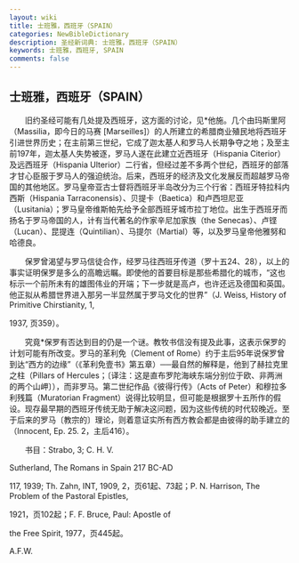 ```yaml
---
layout: wiki
title: 士班雅，西班牙（SPAIN）
categories: NewBibleDictionary
description: 圣经新词典: 士班雅，西班牙（SPAIN）
keywords: 士班雅，西班牙, SPAIN
comments: false
---
```


## 士班雅，西班牙（SPAIN）

　　旧约圣经可能有几处提及西班牙，这方面的讨论，见*他施。几个由玛斯里阿（Massilia，即今日的马赛 [Marseilles]）的人所建立的希腊商业殖民地将西班牙引进世界历史；在主前第三世纪，它成了迦太基人和罗马人长期争夺之地；及至主前197年，迦太基人失势被逐，罗马人遂在此建立近西班牙（Hispania Citerior）及远西班牙（Hispania Ulterior）二行省，但经过差不多两个世纪，西班牙的部落才甘心臣服于罗马人的强迫统治。后来，西班牙的经济及文化发展反而超越罗马帝国的其他地区。罗马皇帝亚古士督将西班牙半岛改分为三个行省：西班牙特拉科内西斯（Hispania Tarraconensis）、贝提卡（Baetica）和卢西坦尼亚（Lusitania）；罗马皇帝维斯帕先给予全部西班牙城市拉丁地位。出生于西班牙而扬名于罗马帝国的人，计有当代著名的作家辛尼加家族（the Senecas）、卢铿（Lucan）、昆提连（Quintilian）、马提尔（Martial）等，以及罗马皇帝他雅努和哈德良。

　　保罗曾渴望与罗马信徒合作，经罗马往西班牙传道（罗十五24、28），以上的事实证明保罗是多么的高瞻远瞩。即使他的首要目标是那些希腊化的城市，“这也标示一个前所未有的雄图伟业的开端；下一步就是高卢，也许还远及德国和英国。他正拟从希腊世界进入那另一半显然属于罗马文化的世界”（J. Weiss, History of Primitive Chirstianity, 1,

1937, 页359）。

　　究竟*保罗有否达到目的仍是一个谜。教牧书信没有提及此事，这表示保罗的计划可能有所改变。罗马的革利免（Clement of Rome）约于主后95年说保罗曾到达“西方的边缘”（《革利免壹书》第五章）──最自然的解释是，他到了赫拉克里之柱（Pillars of Hercules；〔译注：这是直布罗陀海峡东端分别位于欧、非两洲的两个山岬〕），而非罗马。第二世纪作品《彼得行传》（Acts of Peter）和穆拉多利残篇（Muratorian Fragment）说得比较明显，但可能是根据罗十五所作的假设。现存最早期的西班牙传统无助于解决这问题，因为这些传统的时代较晚近。至于后来的罗马〔教宗的〕理论，则着意证实所有西方教会都是由彼得的助手建立的（Innocent, Ep. 25. 2，主后416）。

　　书目：Strabo, 3; C. H. V.

Sutherland, The Romans in Spain 217 BC-AD

117, 1939; Th. Zahn, INT, 1909, 2，页61起、73起；P. N. Harrison, The Problem of the Pastoral Epistles,

1921，页102起；F. F. Bruce, Paul: Apostle of

the Free Spirit, 1977，页445起。

A.F.W.









